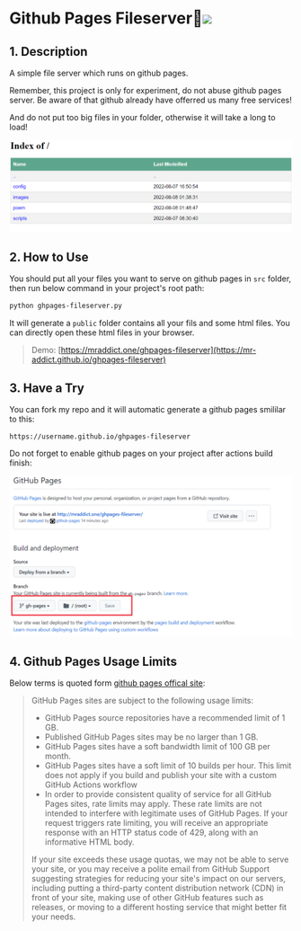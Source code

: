 <h1>Github Pages Fileserver👻<img src="https://github.com/MR-Addict/ghpages-fileserver/actions/workflows/gh-pages.yml/badge.svg?branch=main" />
</h1>

## 1. Description

A simple file server which runs on github pages.

Remember, this project is only for experiment, do not abuse github pages server. Be aware of that github already have offerred us many free services!

And do not put too big files in your folder, otherwise it will take a long to load!

![Demo](./image/demo.png)

## 2. How to Use

You should put all your files you want to serve on github pages in `src` folder, then run below command in your project's root path:

```bash
python ghpages-fileserver.py
```

It will generate a `public` folder contains all your fils and some html files. You can directly open these html files in your browser.

> Demo: [https://mraddict.one/ghpages-fileserver](https://mr-addict.github.io/ghpages-fileserver)

## 3. Have a Try

You can fork my repo and it will automatic generate a github pages smililar to this:

```
https://username.github.io/ghpages-fileserver
```

Do not forget to enable github pages on your project after actions build finish:

![Enable-github-pages](./image/enable-ghpages.png)

## 4. Github Pages Usage Limits

Below terms is quoted form [github pages offical site](https://docs.github.com/en/pages/getting-started-with-github-pages/about-github-pages):

> GitHub Pages sites are subject to the following usage limits:
> 
> - GitHub Pages source repositories have a recommended limit of 1 GB.
> - Published GitHub Pages sites may be no larger than 1 GB.
> - GitHub Pages sites have a soft bandwidth limit of 100 GB per month.
> - GitHub Pages sites have a soft limit of 10 builds per hour. This limit does not apply if you build and publish your site with a custom GitHub Actions workflow
> - In order to provide consistent quality of service for all GitHub Pages sites, rate limits may apply. These rate limits are not intended to interfere with legitimate uses of GitHub Pages. If your request triggers rate limiting, you will receive an appropriate response with an HTTP status code of 429, along with an informative HTML body.
> 
> If your site exceeds these usage quotas, we may not be able to serve your site, or you may receive a polite email from GitHub Support suggesting strategies for reducing your site's impact on our servers, including putting a third-party content distribution network (CDN) in front of your site, making use of other GitHub features such as releases, or moving to a different hosting service that might better fit your needs.
